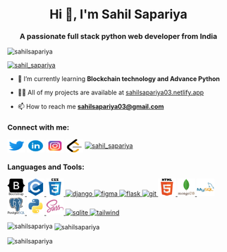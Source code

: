 <h1 align="center">Hi 👋, I'm Sahil Sapariya</h1>
<h3 align="center">A passionate full stack python web developer from India</h3>

<p align="left"> <img src="https://komarev.com/ghpvc/?username=sahilsapariya&label=Profile%20views&color=0e75b6&style=flat" alt="sahilsapariya" /> </p>

<p align="left"> <a href="https://twitter.com/sahil_sapariya" target="blank"><img src="https://img.shields.io/twitter/follow/sahil_sapariya?logo=twitter&style=for-the-badge" alt="sahil_sapariya" /></a> </p>

- 🌱 I’m currently learning **Blockchain technology and Advance Python**

- 👨‍💻 All of my projects are available at [sahilsapariya03.netlify.app](sahilsapariya03.netlify.app)

- 📫 How to reach me **sahilsapariya03@gmail.com**

<h3 align="left">Connect with me:</h3>
<p align="left">
<a href="https://twitter.com/sahil_sapariya" target="blank"><img align="center" src="https://github.com/sahilsapariya/sahilsapariya/blob/main/twitter%20logo.png" alt="sahil_sapariya" height="30" width="40" /></a>
<a href="https://linkedin.com/in/sahilsapariya" target="blank"><img align="center" src="https://github.com/sahilsapariya/sahilsapariya/blob/main/linkedin%20logo.png" alt="sahilsapariya" height="30" width="40" /></a>
<a href="https://instagram.com/_sahil_sapariya_03" target="blank"><img align="center" src="https://github.com/sahilsapariya/sahilsapariya/blob/main/instagram%20logo.png" alt="_sahil_sapariya_03" height="30" width="40" /></a>
<a href="https://www.youtube.com/c/sahil sapariya" target="blank"><img align="center" src="https://github.com/sahilsapariya/sahilsapariya/blob/main/leetcode%20logo.png" alt="sahil sapariya" height="30" width="40" /></a>
<a href="https://www.leetcode.com/sahil_sapariya" target="blank"><img align="center" src="https://raw.githubusercontent.com/rahuldkjain/github-profile-readme-generator/master/src/images/icons/Social/leet-code.svg" alt="sahil_sapariya" height="30" width="40" /></a>
</p>

<h3 align="left">Languages and Tools:</h3>
<p align="left"> <a href="https://getbootstrap.com" target="_blank" rel="noreferrer"> <img src="https://raw.githubusercontent.com/devicons/devicon/master/icons/bootstrap/bootstrap-plain-wordmark.svg" alt="bootstrap" width="40" height="40"/> </a> <a href="https://www.cprogramming.com/" target="_blank" rel="noreferrer"> <img src="https://raw.githubusercontent.com/devicons/devicon/master/icons/c/c-original.svg" alt="c" width="40" height="40"/> </a> <a href="https://www.w3schools.com/css/" target="_blank" rel="noreferrer"> <img src="https://raw.githubusercontent.com/devicons/devicon/master/icons/css3/css3-original-wordmark.svg" alt="css3" width="40" height="40"/> </a> <a href="https://www.djangoproject.com/" target="_blank" rel="noreferrer"> <img src="https://cdn.worldvectorlogo.com/logos/django.svg" alt="django" width="40" height="40"/> </a> <a href="https://www.figma.com/" target="_blank" rel="noreferrer"> <img src="https://www.vectorlogo.zone/logos/figma/figma-icon.svg" alt="figma" width="40" height="40"/> </a> <a href="https://flask.palletsprojects.com/" target="_blank" rel="noreferrer"> <img src="https://www.vectorlogo.zone/logos/pocoo_flask/pocoo_flask-icon.svg" alt="flask" width="40" height="40"/> </a> <a href="https://git-scm.com/" target="_blank" rel="noreferrer"> <img src="https://www.vectorlogo.zone/logos/git-scm/git-scm-icon.svg" alt="git" width="40" height="40"/> </a> <a href="https://www.w3.org/html/" target="_blank" rel="noreferrer"> <img src="https://raw.githubusercontent.com/devicons/devicon/master/icons/html5/html5-original-wordmark.svg" alt="html5" width="40" height="40"/> </a> <a href="https://www.mongodb.com/" target="_blank" rel="noreferrer"> <img src="https://raw.githubusercontent.com/devicons/devicon/master/icons/mongodb/mongodb-original-wordmark.svg" alt="mongodb" width="40" height="40"/> </a> <a href="https://www.mysql.com/" target="_blank" rel="noreferrer"> <img src="https://raw.githubusercontent.com/devicons/devicon/master/icons/mysql/mysql-original-wordmark.svg" alt="mysql" width="40" height="40"/> </a> <a href="https://www.postgresql.org" target="_blank" rel="noreferrer"> <img src="https://raw.githubusercontent.com/devicons/devicon/master/icons/postgresql/postgresql-original-wordmark.svg" alt="postgresql" width="40" height="40"/> </a> <a href="https://www.python.org" target="_blank" rel="noreferrer"> <img src="https://raw.githubusercontent.com/devicons/devicon/master/icons/python/python-original.svg" alt="python" width="40" height="40"/> </a> <a href="https://sass-lang.com" target="_blank" rel="noreferrer"> <img src="https://raw.githubusercontent.com/devicons/devicon/master/icons/sass/sass-original.svg" alt="sass" width="40" height="40"/> </a> <a href="https://www.sqlite.org/" target="_blank" rel="noreferrer"> <img src="https://www.vectorlogo.zone/logos/sqlite/sqlite-icon.svg" alt="sqlite" width="40" height="40"/> </a> <a href="https://tailwindcss.com/" target="_blank" rel="noreferrer"> <img src="https://www.vectorlogo.zone/logos/tailwindcss/tailwindcss-icon.svg" alt="tailwind" width="40" height="40"/> </a> </p>

<p><img align="left" src="https://github-readme-stats.vercel.app/api/top-langs?username=sahilsapariya&show_icons=true&locale=en&layout=compact" alt="sahilsapariya" /></p>

<p>&nbsp;<img align="center" src="https://github-readme-stats.vercel.app/api?username=sahilsapariya&show_icons=true&locale=en" alt="sahilsapariya" /></p>

<p><img align="center" src="https://github-readme-streak-stats.herokuapp.com/?user=sahilsapariya&" alt="sahilsapariya" /></p>
